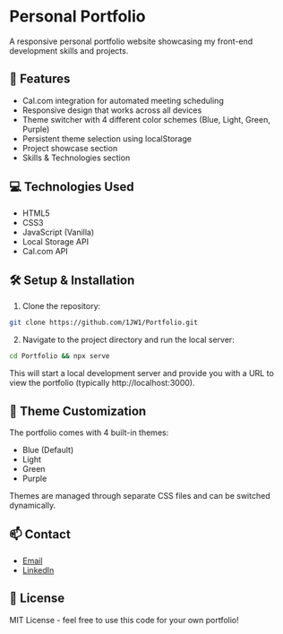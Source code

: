 # Personal Portfolio

A responsive personal portfolio website showcasing my front-end development skills and projects.

## 🚀 Features

- Cal.com integration for automated meeting scheduling
- Responsive design that works across all devices
- Theme switcher with 4 different color schemes (Blue, Light, Green, Purple)
- Persistent theme selection using localStorage
- Project showcase section
- Skills & Technologies section

## 💻 Technologies Used

- HTML5
- CSS3
- JavaScript (Vanilla)
- Local Storage API
- Cal.com API

## 🛠️ Setup & Installation

1. Clone the repository:
```bash
git clone https://github.com/1JW1/Portfolio.git
```

2. Navigate to the project directory and run the local server:
```bash
cd Portfolio && npx serve
```

This will start a local development server and provide you with a URL to view the portfolio (typically http://localhost:3000).

## 🎨 Theme Customization

The portfolio comes with 4 built-in themes:
- Blue (Default)
- Light
- Green
- Purple

Themes are managed through separate CSS files and can be switched dynamically.

## 📫 Contact

- [Email](mailto:je.wanliss@gmail.com)
- [LinkedIn](https://www.linkedin.com/in/jerome-wanliss/)

## 📝 License

MIT License - feel free to use this code for your own portfolio!